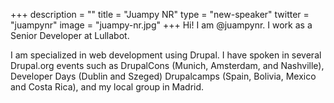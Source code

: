 +++
description = ""
title = "Juampy NR"
type = "new-speaker"
twitter = "juampynr"
image = "juampy-nr.jpg"
+++
Hi! I am @juampynr. I work as a Senior Developer at Lullabot.

I am specialized in web development using Drupal. I have spoken in several Drupal.org events such as DrupalCons (Munich, Amsterdam, and Nashville), Developer Days (Dublin and Szeged) Drupalcamps (Spain, Bolivia, Mexico and Costa Rica), and my local group in Madrid.